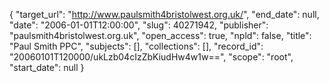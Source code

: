 {
  "target_url": "http://www.paulsmith4bristolwest.org.uk/", 
  "end_date": null, 
  "date": "2006-01-01T12:00:00", 
  "slug": 40271942, 
  "publisher": "paulsmith4bristolwest.org.uk", 
  "open_access": true, 
  "npld": false, 
  "title": "Paul Smith PPC", 
  "subjects": [], 
  "collections": [], 
  "record_id": "20060101T120000/ukLzb04cIzZbKiudHw4w1w==", 
  "scope": "root", 
  "start_date": null
}


